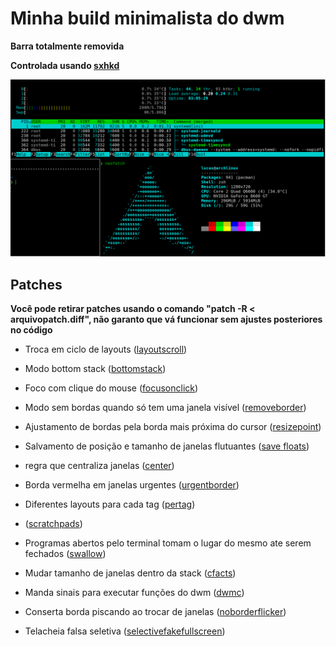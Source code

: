 # Minha build minimalista do dwm

**Barra totalmente removida**

**Controlada usando [sxhkd](https://github.com/LucasTavaresA/dotfiles/blob/main/.config/sxhkd/sxhkdrc)**

![screenshot](./screenshot.png)

## Patches

**Você pode retirar patches usando o comando "patch -R < arquivopatch.diff", não garanto que vá funcionar sem ajustes posteriores no código**

- Troca em ciclo de layouts ([layoutscroll](https://dwm.suckless.org/patches/layoutscroll/))

- Modo bottom stack ([bottomstack](https://dwm.suckless.org/patches/bottomstack/))

- Foco com clique do mouse ([focusonclick](https://dwm.suckless.org/patches/focusonclick/))

- Modo sem bordas quando só tem uma janela visível ([removeborder](https://dwm.suckless.org/patches/removeborder/))

- Ajustamento de bordas pela borda mais próxima do cursor ([resizepoint](https://github.com/bakkeby/patches/blob/master/dwm/dwm-resizepoint-6.2.diff))

- Salvamento de posição e tamanho de janelas flutuantes ([save floats](https://dwm.suckless.org/patches/save_floats/))

- regra que centraliza janelas ([center](https://dwm.suckless.org/patches/center/))

- Borda vermelha em janelas urgentes ([urgentborder](https://dwm.suckless.org/patches/urgentborder/))

- Diferentes layouts para cada tag ([pertag](https://dwm.suckless.org/patches/pertag/))

- ([scratchpads](https://dwm.suckless.org/patches/scratchpads/))

- Programas abertos pelo terminal tomam o lugar do mesmo ate serem fechados ([swallow](https://dwm.suckless.org/patches/swallow/))

- Mudar tamanho de janelas dentro da stack ([cfacts](https://dwm.suckless.org/patches/cfacts/))

- Manda sinais para executar funções do dwm ([dwmc](https://dwm.suckless.org/patches/dwmc/))

- Conserta borda piscando ao trocar de janelas ([noborderflicker](https://dwm.suckless.org/patches/noborderflicker/))

- Telacheia falsa seletiva ([selectivefakefullscreen](https://dwm.suckless.org/patches/selectivefakefullscreen/))
